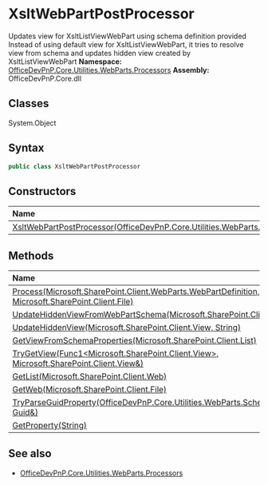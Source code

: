 # XsltWebPartPostProcessor
Updates view for XsltListViewWebPart using schema definition provided
            Instead of using default view for XsltListViewWebPart, it tries to resolve view from schema and updates hidden view created by XsltListViewWebPart
**Namespace:** [OfficeDevPnP.Core.Utilities.WebParts.Processors](OfficeDevPnP.Core.Utilities.WebParts.Processors.md)
**Assembly:** OfficeDevPnP.Core.dll
## Classes
System.Object
## Syntax
```C#
public class XsltWebPartPostProcessor
```
## Constructors
|**Name**|**Description**|
|:-----|:-----|
| [XsltWebPartPostProcessor(OfficeDevPnP.Core.Utilities.WebParts.Schema.WebPart)](XsltWebPartPostProcessorconstructor1details.md) | 
## Methods
|**Name**|**Description**|
|:-----|:-----|
| [Process(Microsoft.SharePoint.Client.WebParts.WebPartDefinition, Microsoft.SharePoint.Client.File)](XsltWebPartPostProcessorProcessMicrosoft.SharePoint.Client.WebParts.WebPartDefinitionMicrosoft.SharePoint.Client.File.md) | 
| [UpdateHiddenViewFromWebPartSchema(Microsoft.SharePoint.Client.View)](XsltWebPartPostProcessorUpdateHiddenViewFromWebPartSchemaMicrosoft.SharePoint.Client.View.md) | 
| [UpdateHiddenView(Microsoft.SharePoint.Client.View, String)](XsltWebPartPostProcessorUpdateHiddenViewMicrosoft.SharePoint.Client.ViewString.md) | 
| [GetViewFromSchemaProperties(Microsoft.SharePoint.Client.List)](XsltWebPartPostProcessorGetViewFromSchemaPropertiesMicrosoft.SharePoint.Client.List.md) | 
| [TryGetView(Func1<Microsoft.SharePoint.Client.View>, Microsoft.SharePoint.Client.View&)](XsltWebPartPostProcessorTryGetViewFunc1<Microsoft.SharePoint.Client.View>Microsoft.SharePoint.Client.View&.md) | 
| [GetList(Microsoft.SharePoint.Client.Web)](XsltWebPartPostProcessorGetListMicrosoft.SharePoint.Client.Web.md) | 
| [GetWeb(Microsoft.SharePoint.Client.File)](XsltWebPartPostProcessorGetWebMicrosoft.SharePoint.Client.File.md) | 
| [TryParseGuidProperty(OfficeDevPnP.Core.Utilities.WebParts.Schema.PropertyType, Guid&)](XsltWebPartPostProcessorTryParseGuidPropertyOfficeDevPnP.Core.Utilities.WebParts.Schema.PropertyTypeGuid&.md) | 
| [GetProperty(String)](XsltWebPartPostProcessorGetPropertyString.md) | 
## See also
- [OfficeDevPnP.Core.Utilities.WebParts.Processors](OfficeDevPnP.Core.Utilities.WebParts.Processors.md)
